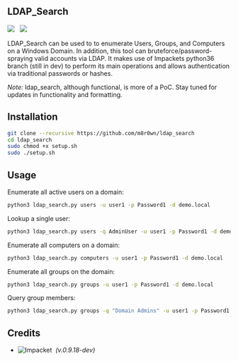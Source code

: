 ## LDAP_Search

![](https://img.shields.io/badge/Python-3.6-blue.svg)&nbsp;&nbsp;
![](https://img.shields.io/badge/License-GPL%203.0-green.svg)

LDAP_Search can be used to to enumerate Users, Groups, and Computers on a Windows Domain. In addition, this tool can bruteforce/password-spraying valid accounts via LDAP. It makes use of Impackets python36 branch (still in dev) to perform its main operations and allows authentication via traditional passwords or hashes.

*Note:* ldap_search, although functional, is more of a PoC. Stay tuned for updates in functionality and formatting.


## Installation
```bash
git clone --recursive https://github.com/m8r0wn/ldap_search
cd ldap_search
sudo chmod +x setup.sh
sudo ./setup.sh
```


## Usage

Enumerate all active users on a domain:
```bash
python3 ldap_search.py users -u user1 -p Password1 -d demo.local
```

Lookup a single user:
```bash
python3 ldap_search.py users -q AdminUser -u user1 -p Password1 -d demo.local
```

Enumerate all computers on a domain:
```bash
python3 ldap_search.py computers -u user1 -p Password1 -d demo.local
```

Enumerate all groups on the domain:
```bash
python3 ldap_search.py groups -u user1 -p Password1 -d demo.local
```

Query group members:
```bash
python3 ldap_search.py groups -q "Domain Admins" -u user1 -p Password1 -d demo.local
```


## Credits
* ![Impacket](https://github.com/SecureAuthCorp/impacket/tree/python36)&nbsp;&nbsp;*(v.0.9.18-dev)*
